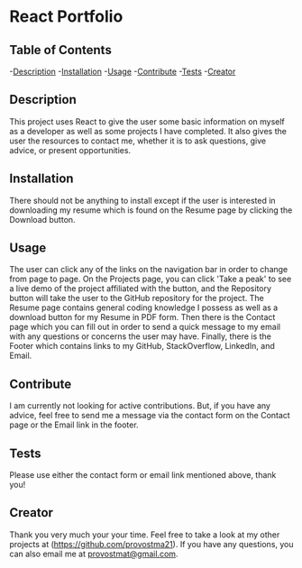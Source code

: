 # React Portfolio

## Table of Contents

-[Description](#description) -[Installation](#installation) -[Usage](#usage) -[Contribute](#contribute) -[Tests](#tests) -[Creator](#creator)

## Description

This project uses React to give the user some basic information on myself as a developer as well as some projects I have completed. It also gives the user the resources to contact me, whether it is to ask questions, give advice, or present opportunities.

## Installation

There should not be anything to install except if the user is interested in downloading my resume which is found on the Resume page by clicking the Download button.

## Usage

The user can click any of the links on the navigation bar in order to change from page to page. On the Projects page, you can click 'Take a peak' to see a live demo of the project affiliated with the button, and the Repository button will take the user to the GitHub repository for the project. The Resume page contains general coding knowledge I possess as well as a download button for my Resume in PDF form. Then there is the Contact page which you can fill out in order to send a quick message to my email with any questions or concerns the user may have. Finally, there is the Footer which contains links to my GitHub, StackOverflow, LinkedIn, and Email.

## Contribute

I am currently not looking for active contributions. But, if you have any advice, feel free to send me a message via the contact form on the Contact page or the Email link in the footer.

## Tests

Please use either the contact form or email link mentioned above, thank you!

## Creator

Thank you very much your your time. Feel free to take a look at my other projects at (https://github.com/provostma21).
If you have any questions, you can also email me at provostmat@gmail.com.
